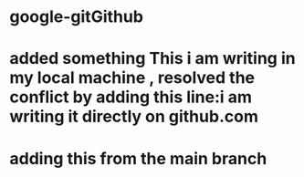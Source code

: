 # google-gitGithub

# added something This i am writing in my local machine , resolved the conflict by adding this line:i am writing it directly on github.com

# adding this from the main branch

